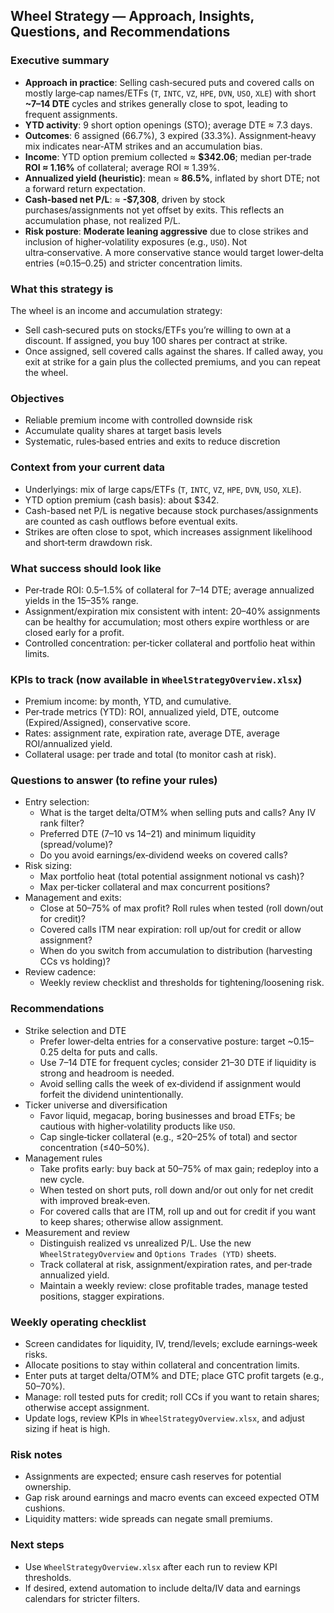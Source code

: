 ## Wheel Strategy — Approach, Insights, Questions, and Recommendations

### Executive summary
- **Approach in practice**: Selling cash‑secured puts and covered calls on mostly large‑cap names/ETFs (`T`, `INTC`, `VZ`, `HPE`, `DVN`, `USO`, `XLE`) with short **~7–14 DTE** cycles and strikes generally close to spot, leading to frequent assignments.
- **YTD activity**: 9 short option openings (STO); average DTE ≈ 7.3 days.
- **Outcomes**: 6 assigned (66.7%), 3 expired (33.3%). Assignment‑heavy mix indicates near‑ATM strikes and an accumulation bias.
- **Income**: YTD option premium collected ≈ **$342.06**; median per‑trade **ROI ≈ 1.16%** of collateral; average ROI ≈ 1.39%.
- **Annualized yield (heuristic)**: mean ≈ **86.5%**, inflated by short DTE; not a forward return expectation.
- **Cash‑based net P/L**: ≈ **-$7,308**, driven by stock purchases/assignments not yet offset by exits. This reflects an accumulation phase, not realized P/L.
- **Risk posture**: **Moderate leaning aggressive** due to close strikes and inclusion of higher‑volatility exposures (e.g., `USO`). Not ultra‑conservative. A more conservative stance would target lower‑delta entries (≈0.15–0.25) and stricter concentration limits.

### What this strategy is
The wheel is an income and accumulation strategy:
- Sell cash‑secured puts on stocks/ETFs you’re willing to own at a discount. If assigned, you buy 100 shares per contract at strike.
- Once assigned, sell covered calls against the shares. If called away, you exit at strike for a gain plus the collected premiums, and you can repeat the wheel.

### Objectives
- Reliable premium income with controlled downside risk
- Accumulate quality shares at target basis levels
- Systematic, rules‑based entries and exits to reduce discretion

### Context from your current data
- Underlyings: mix of large caps/ETFs (`T`, `INTC`, `VZ`, `HPE`, `DVN`, `USO`, `XLE`).
- YTD option premium (cash basis): about $342.
- Cash-based net P/L is negative because stock purchases/assignments are counted as cash outflows before eventual exits.
- Strikes are often close to spot, which increases assignment likelihood and short‑term drawdown risk.

### What success should look like
- Per‑trade ROI: 0.5–1.5% of collateral for 7–14 DTE; average annualized yields in the 15–35% range.
- Assignment/expiration mix consistent with intent: 20–40% assignments can be healthy for accumulation; most others expire worthless or are closed early for a profit.
- Controlled concentration: per‑ticker collateral and portfolio heat within limits.

### KPIs to track (now available in `WheelStrategyOverview.xlsx`)
- Premium income: by month, YTD, and cumulative.
- Per‑trade metrics (YTD): ROI, annualized yield, DTE, outcome (Expired/Assigned), conservative score.
- Rates: assignment rate, expiration rate, average DTE, average ROI/annualized yield.
- Collateral usage: per trade and total (to monitor cash at risk).

### Questions to answer (to refine your rules)
- Entry selection:
  - What is the target delta/OTM% when selling puts and calls? Any IV rank filter?
  - Preferred DTE (7–10 vs 14–21) and minimum liquidity (spread/volume)?
  - Do you avoid earnings/ex‑dividend weeks on covered calls?
- Risk sizing:
  - Max portfolio heat (total potential assignment notional vs cash)?
  - Max per‑ticker collateral and max concurrent positions?
- Management and exits:
  - Close at 50–75% of max profit? Roll rules when tested (roll down/out for credit)?
  - Covered calls ITM near expiration: roll up/out for credit or allow assignment?
  - When do you switch from accumulation to distribution (harvesting CCs vs holding)?
- Review cadence:
  - Weekly review checklist and thresholds for tightening/loosening risk.

### Recommendations
- Strike selection and DTE
  - Prefer lower‑delta entries for a conservative posture: target ~0.15–0.25 delta for puts and calls.
  - Use 7–14 DTE for frequent cycles; consider 21–30 DTE if liquidity is strong and headroom is needed.
  - Avoid selling calls the week of ex‑dividend if assignment would forfeit the dividend unintentionally.
- Ticker universe and diversification
  - Favor liquid, megacap, boring businesses and broad ETFs; be cautious with higher‑volatility products like `USO`.
  - Cap single‑ticker collateral (e.g., ≤20–25% of total) and sector concentration (≤40–50%).
- Management rules
  - Take profits early: buy back at 50–75% of max gain; redeploy into a new cycle.
  - When tested on short puts, roll down and/or out only for net credit with improved break‑even.
  - For covered calls that are ITM, roll up and out for credit if you want to keep shares; otherwise allow assignment.
- Measurement and review
  - Distinguish realized vs unrealized P/L. Use the new `WheelStrategyOverview` and `Options Trades (YTD)` sheets.
  - Track collateral at risk, assignment/expiration rates, and per‑trade annualized yield.
  - Maintain a weekly review: close profitable trades, manage tested positions, stagger expirations.

### Weekly operating checklist
- Screen candidates for liquidity, IV, trend/levels; exclude earnings‑week risks.
- Allocate positions to stay within collateral and concentration limits.
- Enter puts at target delta/OTM% and DTE; place GTC profit targets (e.g., 50–70%).
- Manage: roll tested puts for credit; roll CCs if you want to retain shares; otherwise accept assignment.
- Update logs, review KPIs in `WheelStrategyOverview.xlsx`, and adjust sizing if heat is high.

### Risk notes
- Assignments are expected; ensure cash reserves for potential ownership.
- Gap risk around earnings and macro events can exceed expected OTM cushions.
- Liquidity matters: wide spreads can negate small premiums.

### Next steps
- Use `WheelStrategyOverview.xlsx` after each run to review KPI thresholds.
- If desired, extend automation to include delta/IV data and earnings calendars for stricter filters.

